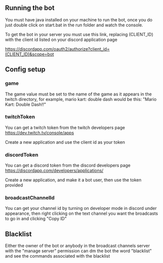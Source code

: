 ## Running the bot

You must have java installed on your machine to run the bot, once you do just double click on start.bat in the run folder and watch the console.

To get the bot in your server you must use this link, replacing (CLIENT_ID) with the client id listed on your discord application page

https://discordapp.com/oauth2/authorize?client_id=(CLIENT_ID)&scope=bot

## Config setup

### game
The game value must be set to the name of the game 
as it appears in the twitch directory, for example, mario kart: double dash would be this: "Mario Kart: Double Dash!!"

### twitchToken
You can get a twitch token from the twitch developers page https://dev.twitch.tv/console/apps

Create a new application and use the client id as your token

### discordToken
You can get a discord token from the discord developers page https://discordapp.com/developers/applications/

Create a new application, and make it a bot user, then use the token provided

### broadcastChannelId
You can get your channel id by turning on developer mode in discord under appearance, then right clicking on the text channel you want
the broadcasts to go in and clicking "Copy ID"

## Blacklist

Either the owner of the bot or anybody in the broadcast channels server with the "manage server" permission can dm the bot the word "blacklist" and see the commands associated with the blacklist
